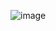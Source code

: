 ![image](https://user-images.githubusercontent.com/28275815/153315034-86744653-6624-4db1-a344-15f5ffc7484d.png)

